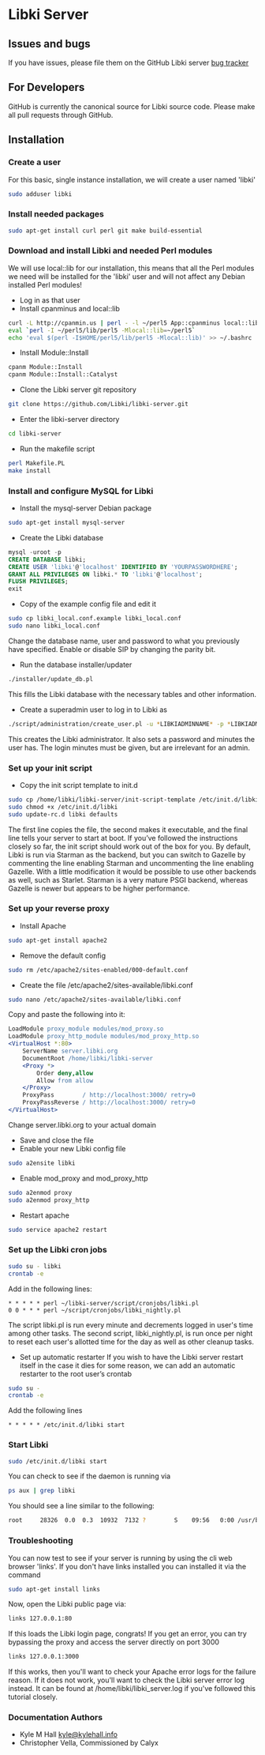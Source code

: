 # Libki Server

## Issues and bugs
If you have issues, please file them on the GitHub Libki server [bug tracker](https://github.com/Libki/libki-server/issues)

## For Developers
GitHub is currently the canonical source for Libki source code. Please make all pull requests through GitHub.

## Installation

### Create a user

For this basic, single instance installation, we will create a user named 'libki'

```bash
sudo adduser libki
```

### Install needed packages

```bash
sudo apt-get install curl perl git make build-essential 
```

### Download and install Libki and needed Perl modules

We will use local::lib for our installation, this means that all the Perl modules we need will be installed for the 'libki' user and will not affect any Debian installed Perl modules!

* Log in as that user
* Install cpanminus and local::lib
```bash
curl -L http://cpanmin.us | perl - -l ~/perl5 App::cpanminus local::lib
eval `perl -I ~/perl5/lib/perl5 -Mlocal::lib=~/perl5`
echo 'eval $(perl -I$HOME/perl5/lib/perl5 -Mlocal::lib)' >> ~/.bashrc
```
* Install Module::Install
```bash
cpanm Module::Install
cpanm Module::Install::Catalyst
````
* Clone the Libki server git repository
```bash
git clone https://github.com/Libki/libki-server.git
```
* Enter the libki-server directory
```bash
cd libki-server
````
* Run the makefile script
```bash
perl Makefile.PL
make install
```
### Install and configure MySQL for Libki
* Install the mysql-server Debian package
```bash
sudo apt-get install mysql-server
```
* Create the Libki database
```sql
mysql -uroot -p
CREATE DATABASE libki;
CREATE USER 'libki'@'localhost' IDENTIFIED BY 'YOURPASSWORDHERE';
GRANT ALL PRIVILEGES ON libki.* TO 'libki'@'localhost';
FLUSH PRIVILEGES;
exit
```
* Copy of the example config file and edit it
```bash
sudo cp libki_local.conf.example libki_local.conf
sudo nano libki_local.conf
```
Change the database name, user and password to what you previously have specified. Enable or disable SIP by changing the parity bit.
* Run the database installer/updater
```bash
./installer/update_db.pl
```
This fills the Libki database with the necessary tables and other information.
* Create a superadmin user to log in to Libki as
```bash
./script/administration/create_user.pl -u *LIBKIADMINNAME* -p *LIBKIADMINPASSWORD* -s -m 999
```
This creates the Libki administrator. It also sets a password and minutes the user has. The login minutes must be given, but are irrelevant for an admin.
### Set up your init script
* Copy the init script template to init.d
```bash
sudo cp /home/libki/libki-server/init-script-template /etc/init.d/libki
sudo chmod +x /etc/init.d/libki
sudo update-rc.d libki defaults
```
The first line copies the file, the second makes it executable, and the final line tells your server to start at boot.
If you’ve followed the instructions closely so far, the init script should work out of the box for you.
By default, Libki is run via Starman as the backend, but you can switch to Gazelle by commenting the line enabling Starman and uncommenting the line enabling Gazelle. With a little modification it would be possible to use other backends as well, such as Starlet.
Starman is a very mature PSGI backend, whereas Gazelle is newer but appears to be higher performance.

### Set up your reverse proxy
* Install Apache
```bash
sudo apt-get install apache2
```
* Remove the default config
```bash
sudo rm /etc/apache2/sites-enabled/000-default.conf
```
* Create the file /etc/apache2/sites-available/libki.conf
```bash
sudo nano /etc/apache2/sites-available/libki.conf
```
Copy and paste the following into it:
```apache
LoadModule proxy_module modules/mod_proxy.so
LoadModule proxy_http_module modules/mod_proxy_http.so
<VirtualHost *:80>
    ServerName server.libki.org
    DocumentRoot /home/libki/libki-server
    <Proxy *>
        Order deny,allow
        Allow from allow
    </Proxy>
    ProxyPass        / http://localhost:3000/ retry=0
    ProxyPassReverse / http://localhost:3000/ retry=0
</VirtualHost>
```
Change server.libki.org to your actual domain
* Save and close the file
* Enable your new Libki config file
```bash
sudo a2ensite libki
```
* Enable mod_proxy and mod_proxy_http
```bash
sudo a2enmod proxy
sudo a2enmod proxy_http
```
* Restart apache
```bash
sudo service apache2 restart
```
### Set up the Libki cron jobs
```bash
sudo su - libki
crontab -e
```
Add in the following lines:
```
* * * * * perl ~/libki-server/script/cronjobs/libki.pl
0 0 * * * perl ~/script/cronjobs/libki_nightly.pl
```
The script libki.pl is run every minute and decrements logged in user's time among other tasks.
The second script, libki_nightly.pl, is run once per night to reset each user's allotted time for the day as well as other cleanup tasks.

* Set up automatic restarter
If you wish to have the Libki server restart itself in the case it dies for some reason, we can add an automatic restarter to the root user’s crontab
```bash
sudo su -
crontab -e
```
Add the following lines
```
* * * * * /etc/init.d/libki start
```

### Start Libki
```bash
sudo /etc/init.d/libki start
```

You can check to see if the daemon is running via
```bash
ps aux | grep libki
```

You should see a line similar to the following:
```bash
root     28326  0.0  0.3  10932  7132 ?        S    09:56   0:00 /usr/bin/perl /home/libki/perl5/bin/start_server --daemonize --port 3000 --pid-file /home/libki/libki.pid --status-file /home/libki/libki.status --log-file /home/libki/libki_server.log -- /home/libki/perl5/bin/plackup -I /home/libki/Libki/lib -I /home/libki/perl5/lib/perl5/ -s Starman --workers 2 --max-requests 50000 -E production -a /home/libki/Libki/libki.psgi
```

### Troubleshooting

You can now test to see if your server is running by using the cli web browser 'links'. If you don't have links installed you can installed it via the command
```bash
sudo apt-get install links
```
Now, open the Libki public page via:
```bash
links 127.0.0.1:80
```
If this loads the Libki login page, congrats! If you get an error, you can try bypassing the proxy and access the server directly on port 3000
```bash
links 127.0.0.1:3000
```

If this works, then you'll want to check your Apache error logs for the failure reason. If it does not work, you'll want to check the Libki server error log instead. It can be found at /home/libki/libki_server.log if you've followed this tutorial closely.

### Documentation Authors
* Kyle M Hall kyle@kylehall.info
* Christopher Vella, Commissioned by Calyx
